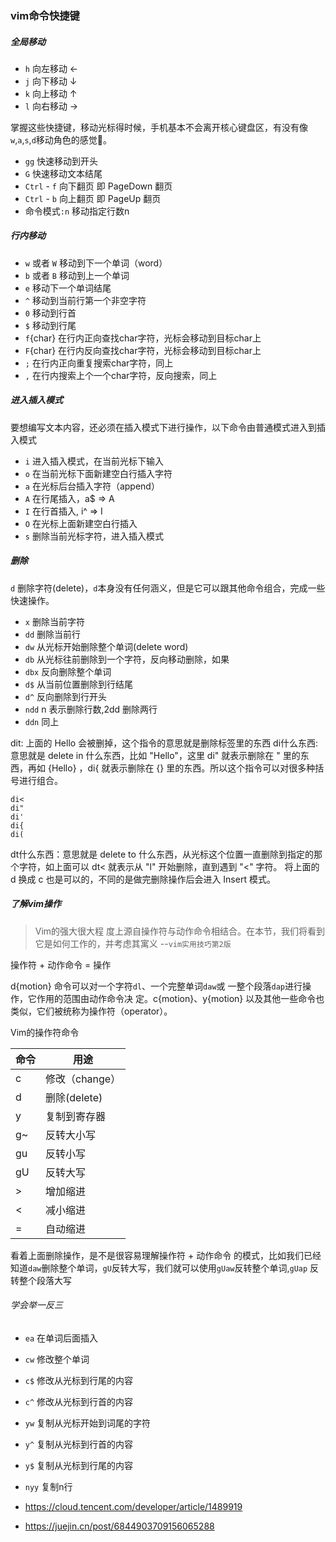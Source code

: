 ### vim命令快捷键

##### 全局移动

- `h` 向左移动 ←
- `j` 向下移动 ↓
- `k` 向上移动 ↑
- `l` 向右移动 →

掌握这些快捷键，移动光标得时候，手机基本不会离开核心键盘区，有没有像`w`,`a`,`s`,`d`移动角色的感觉🙂。

- `gg` 快速移动到开头
- `G` 快速移动文本结尾
- `Ctrl` - `f` 向下翻页 即 PageDown 翻页
- `Ctrl` - `b` 向上翻页 即 PageUp 翻页
- 命令模式`:n` 移动指定行数n

##### 行内移动

- `w` 或者 `W` 移动到下一个单词（word）
- `b` 或者 `B` 移动到上一个单词
- `e` 移动下一个单词结尾
- `^` 移动到当前行第一个非空字符
- `0` 移动到行首
- `$` 移动到行尾
- `f`{char} 在行内正向查找char字符，光标会移动到目标char上
- `F`{char} 在行内反向查找char字符，光标会移动到目标char上
- `;` 在行内正向重复搜索char字符，同上
- `,` 在行内搜索上个一个char字符，反向搜索，同上

##### 进入插入模式

要想编写文本内容，还必须在插入模式下进行操作，以下命令由普通模式进入到插入模式

- `i` 进入插入模式，在当前光标下输入
- `o` 在当前光标下面新建空白行插入字符
- `a` 在光标后台插入字符（append）
- `A` 在行尾插入，a$ => A
- `I` 在行首插入, i^ => I
- `O` 在光标上面新建空白行插入
- `s` 删除当前光标字符，进入插入模式

##### 删除

`d` 删除字符(delete)，`d`本身没有任何涵义，但是它可以跟其他命令组合，完成一些快速操作。

- `x` 删除当前字符
- `dd` 删除当前行
- `dw` 从光标开始删除整个单词(delete word)
- `db` 从光标往前删除到一个字符，反向移动删除，如果
- `dbx` 反向删除整个单词
- `d$` 从当前位置删除到行结尾
- `d^` 反向删除到行开头
- `ndd` n 表示删除行数,2dd 删除两行
- `ddn` 同上



dit: 上面的 Hello 会被删掉，这个指令的意思就是删除标签里的东西
di什么东西: 意思就是 delete in 什么东西，比如 "Hello"，这里 di" 就表示删除在 " 里的东西，再如 {Hello} ，di{ 就表示删除在 {} 里的东西。所以这个指令可以对很多种括号进行组合。
```
di<
di"
di'
di{
di(
```
dt什么东西：意思就是 delete to 什么东西，从光标这个位置一直删除到指定的那个字符，如上面可以 dt< 就表示从 "l" 开始删除，直到遇到 "<" 字符。
将上面的 d 换成 c 也是可以的，不同的是做完删除操作后会进入 Insert 模式。




##### 了解vim操作

> Vim的强大很大程 度上源自操作符与动作命令相结合。在本节，我们将看到它是如何工作的，并考虑其寓义 --`vim实用技巧第2版`

操作符 + 动作命令 = 操作

d{motion} 命令可以对一个字符`dl`、一个完整单词`daw`或 一整个段落`dap`进行操作，它作用的范围由动作命令决 定。c{motion}、y{motion} 以及其他一些命令也类似，它们被统称为操作符（operator）。

Vim的操作符命令

| 命令 | 用途           |
| ---- | -------------- |
| c    | 修改（change） |
| d    | 删除(delete)   |
| y    | 复制到寄存器   |
| g~   | 反转大小写     |
| gu   | 反转小写       |
| gU   | 反转大写       |
| >    | 增加缩进       |
| <    | 减小缩进       |
| =    | 自动缩进       |

看着上面删除操作，是不是很容易理解操作符 + 动作命令 的模式，比如我们已经知道`daw`删除整个单词，`gU`反转大写，我们就可以使用`gUaw`反转整个单词,`gUap` 反转整个段落大写

###### 学会举一反三

- `ea` 在单词后面插入
- `cw` 修改整个单词
- `c$` 修改从光标到行尾的内容
- `c^` 修改从光标到行首的内容
- `yw` 复制从光标开始到词尾的字符
- `y^` 复制从光标到行首的内容
- `y$` 复制从光标到行尾的内容
- `nyy` 复制n行

- https://cloud.tencent.com/developer/article/1489919
- https://juejin.cn/post/6844903709156065288
